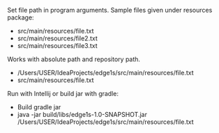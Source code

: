 Set file path in program arguments.
Sample files given under resources package:
* src/main/resources/file.txt
* src/main/resources/file2.txt
* src/main/resources/file3.txt

Works with absolute path and repository path.
* /Users/USER/IdeaProjects/edge1s/src/main/resources/file.txt
* src/main/resources/file.txt

Run with Intellij or build jar with gradle:
* Build gradle jar
* java -jar build/libs/edge1s-1.0-SNAPSHOT.jar /Users/USER/IdeaProjects/edge1s/src/main/resources/file.txt
